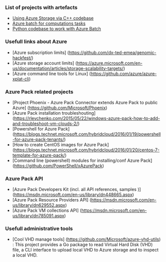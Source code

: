 
### List of projects with artefacts

* [Using Azure Storage via C++ codebase](Genomic-Storage)
* [Azure batch for computations tasks](Azure-Batch)
* [Python codebase to work with Azure Batch](https://github.com/benjaminmoules/genomicbatchsample)

### Usefull links about Azure

* [Azure subscription limits] (https://github.com/dx-ted-emea/genomic-hackfest/)
* [Azure storage account limits] (https://azure.microsoft.com/en-us/documentation/articles/storage-scalability-targets/)
* [Azure command line tools for Linux] (https://github.com/azure/azure-xplat-cli)
 
### Azure Pack related projects

* [Project Phoenix - Azure Pack Connector extends Azure Pack to public Azure] (https://github.com/Microsoft/Phoenix)
* [Azure Pack installation troubleshouting] (https://rlevchenko.com/2015/05/22/windows-azure-pack-how-to-add-and-troubleshoot-vm-clouds-2/)
* [Powershell for Azure Pack] (https://blogs.technet.microsoft.com/hybridcloud/2016/01/19/powershell-for-azure-pack-tenants/)
* [How to create CentOS images for Azure Pack] (https://blogs.technet.microsoft.com/hybridcloud/2016/01/20/centos-7-template-for-azure-pack/)
* [Command line (powershell) modules for installing/conf Azure Pack] (https://github.com/PowerShell/xAzurePack)


### Azure Pack API
* [Azure Pack Developers Kit (incl. all API references, samples )] (https://msdn.microsoft.com/en-us/library/dn448665.aspx)
* [Azure Pack Resource Providers API] (https://msdn.microsoft.com/en-us/library/dn629552.aspx)
* [Azure Pack VM collections API] (https://msdn.microsoft.com/en-us/library/dn785091.aspx)


### Usefull administrative tools

* [Cool VHD manage tools] (https://github.com/Microsoft/azure-vhd-utils) : This project provides a Go package to read Virtual Hard Disk (VHD) file, a CLI interface to upload local VHD to Azure storage and to inspect a local VHD.

